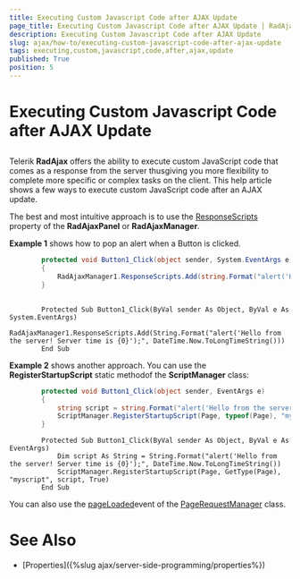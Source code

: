 ```yaml
---
title: Executing Custom Javascript Code after AJAX Update
page_title: Executing Custom Javascript Code after AJAX Update | RadAjax for ASP.NET AJAX Documentation
description: Executing Custom Javascript Code after AJAX Update
slug: ajax/how-to/executing-custom-javascript-code-after-ajax-update
tags: executing,custom,javascript,code,after,ajax,update
published: True
position: 5
---
```


# Executing Custom Javascript Code after AJAX Update



## 

Telerik **RadAjax** offers the ability to execute custom JavaScript code that comes as a response from the server thusgiving you more flexibility to complete more specific or complex tasks on the client. This help article shows a few ways to execute custom JavaScript code after an AJAX update.

The best and most intuitive approach is to use the [ResponseScripts](http://www.telerik.com/help/aspnet-ajax/ajax-control-properties.html) property of the **RadAjaxPanel** or **RadAjaxManager**.

**Example 1** shows how to pop an alert when a Button is clicked.



````C#
	    protected void Button1_Click(object sender, System.EventArgs e)
	    {
	        RadAjaxManager1.ResponseScripts.Add(string.Format("alert('Hello from the server! Server time is {0}');", DateTime.Now.ToLongTimeString()));
	    }
	
````
````VB.NET
	    Protected Sub Button1_Click(ByVal sender As Object, ByVal e As System.EventArgs)
	        RadAjaxManager1.ResponseScripts.Add(String.Format("alert('Hello from the server! Server time is {0}');", DateTime.Now.ToLongTimeString()))
	    End Sub
````


**Example 2** shows another approach. You can use the **RegisterStartupScript** static methodof the **ScriptManager** class:



````C#
	    protected void Button1_Click(object sender, EventArgs e)
	    {
	        string script = string.Format("alert('Hello from the server! Server time is {0}');", DateTime.Now.ToLongTimeString());
	        ScriptManager.RegisterStartupScript(Page, typeof(Page), "myscript", script, true);
	    }  
````
````VB.NET
	    Protected Sub Button1_Click(ByVal sender As Object, ByVal e As EventArgs)
	        Dim script As String = String.Format("alert('Hello from the server! Server time is {0}');", DateTime.Now.ToLongTimeString())
	        ScriptManager.RegisterStartupScript(Page, GetType(Page), "myscript", script, True)
	    End Sub
````


You can also use the [pageLoaded](http://msdn.microsoft.com/en-us/library/bb397523.aspx)event of the [PageRequestManager](http://msdn.microsoft.com/en-us/library/bb311028.aspx) class.

# See Also

 * [Properties]({%slug ajax/server-side-programming/properties%})
